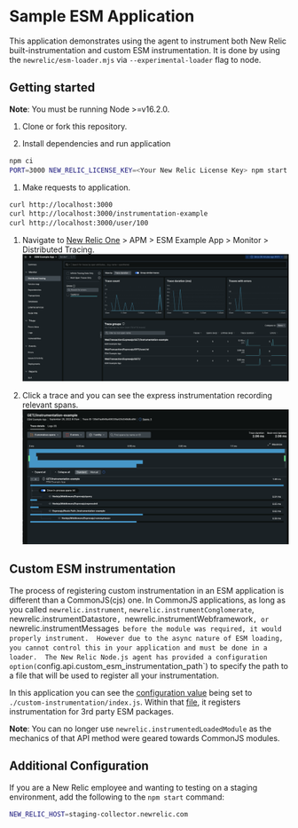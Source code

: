 # Sample ESM Application
This application demonstrates using the agent to instrument both New Relic built-instrumentation and custom ESM instrumentation.  It is done by using the `newrelic/esm-loader.mjs` via `--experimental-loader` flag to node.

## Getting started
**Note**: You must be running Node >=v16.2.0.

 1. Clone or fork this repository.

 1. Install dependencies and run application

```sh
npm ci
PORT=3000 NEW_RELIC_LICENSE_KEY=<Your New Relic License Key> npm start
```

 1. Make requests to application.

```sh
curl http://localhost:3000
curl http://localhost:3000/instrumentation-example
curl http://localhost:3000/user/100
```

 1. Navigate to [New Relic One](https://one.newrelic.com) > APM > ESM Example App > Monitor > Distributed Tracing.
![DT view](./images/dt-view.png?raw=true "DT view")

 1. Click a trace and you can see the express instrumentation recording relevant spans.
![Detailed trace](./images/dt-details.png?raw=true "Detailed Trace")


## Custom ESM instrumentation
The process of registering custom instrumentation in an ESM application is different than a CommonJS(cjs) one.  In CommonJS applications, as long as you called `newrelic.instrument`, `newrelic.instrumentConglomerate`, newrelic.instrumentDatastore`, `newrelic.instrumentWebframework`, or `newrelic.instrumentMessages` before the module was required, it would properly instrument.  However due to the async nature of ESM loading, you cannot control this in your application and must be done in a loader.  The New Relic Node.js agent has provided a configuration option(`config.api.custom_esm_instrumentation_path`) to specify the path to a file that will be used to register all your instrumentation.  

In this application you can see the [configuration value](./newrelic.cjs#L26) being set to `./custom-instrumentation/index.js`.  Within that [file](./custom-instrumentation/index.js), it registers instrumentation for 3rd party ESM packages.

**Note**: You can no longer use `newrelic.instrumentedLoadedModule` as the mechanics of that API method were geared towards CommonJS modules.

## Additional Configuration
If you are a New Relic employee and wanting to testing on a staging environment, add the following to the `npm start` command:

```sh
NEW_RELIC_HOST=staging-collector.newrelic.com
```
